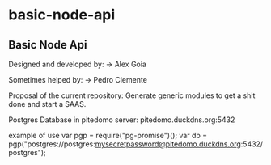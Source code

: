 # basic-node-api
Basic Node Api
-----------------

Designed and developed by:
-> Alex Goia

Sometimes helped by:
-> Pedro Clemente


Proposal of the current repository:
Generate generic modules to get a shit done and start a SAAS.

Postgres Database in pitedomo server:
pitedomo.duckdns.org:5432

example of use
var pgp = require("pg-promise")();
var db = pgp("postgres://postgres:mysecretpassword@pitedomo.duckdns.org:5432/postgres");